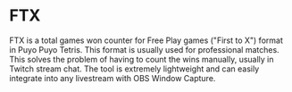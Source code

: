 # FTX

FTX is a total games won counter for Free Play games ("First to X") format in Puyo Puyo Tetris. This format is usually used for professional matches. This solves the problem of having to count the wins manually, usually in Twitch stream chat. The tool is extremely lightweight and can easily integrate into any livestream with OBS Window Capture.
